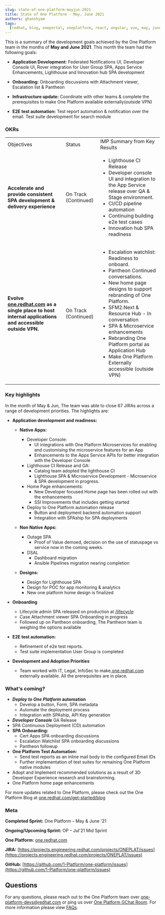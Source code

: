 ```yaml
---
slug: state-of-one-platform-mayjun-2021
title: State of One Platform - May, June 2021
authors: ghanshyam
tags:
  [redhat, blog, oneportal, oneplatform, react, angular, vue, may, june, update]
---
```


This is a summary of the development goals achieved by the One Platform team in the months of **May and June 2021**. This month the team had the following goals:

<!--truncate-->

- **Application Development:** Federated Notifications UI, Developer Console UI, Rover integration for User Group SPA, Apps Service Enhancements, Lighthouse and Innovation hub SPA development

- **Onboarding:** Onboarding discussions with Attachment viewer, Escalation list & Pantheon

- **Infrastructure update:** Coordinate with other teams & complete the prerequisites to make One Platform available externally(outside VPN)

- **E2E test automation:** Test report automation & notification over the email. Test suite development for search module

### OKRs

<table>
  <tr>
   <td>Objectives
   </td>
   <td>Status
   </td>
   <td>IMP Summary from Key Results
   </td>
  </tr>
  <tr>
   <td><strong>Accelerate and provide consistent SPA development & delivery experience</strong>
   </td>
   <td>On Track
(Continued)
   </td>
   <td>
<ul>

<li>Lighthouse CI Release</li>

<li>Developer console UI and integration to the App Service release over QA & Stage environment.</li>

<li>CI/CD pipeline automation</li>

<li>Continuing building e2e test cases</li>

<li>Innovation hub SPA readiness</li>
</ul>
   </td>
  </tr>
  <tr>
   <td><strong>Evolve<a href="http://one.redhat.com/"> one.redhat.com</a> as a single place to host internal applications and accessible outside VPN. </strong>
   </td>
   <td>On Track
(Continued)
   </td>
   <td>
<ul>

<li>Escalation watchlist: Readiness to onboard.</li>

<li>Pantheon Continued conversations.</li>

<li>New home page designs to support rebranding of One Platform.</li>

<li>SFM2.Next & Resource Hub - In conversation </li>

<li>SPA & Microservice enhancements </li>

<li>Rebranding One Platform portal as Application Hub </li>

<li>Make One Platform Externally accessible (outside VPN) </li>
</ul>
   </td>
  </tr>
</table>

### Key highlights

In the month of May & Jun, The team was able to close 67 JIRAs across a range of development priorities. The highlights are:

- **Application development and readiness:**

  - **Native Apps:**

    - Developer Console:
      - UI integrations with One Platform Microservices for enabling and customising the microservice features for an App
      - Enhancements to the Apps Service APIs for better integration with the Developer Console
    - Lighthouse CI Release and GA:
      - Catalog team adopted the lighthouse CI
      - Lighthouse SPA & Microservice Development - Microservice & SPA development in progress.
    - Home Page enhancements:
      - New Developer focused Home page has been rolled out with the enhancements
      - SSI Improvements that includes getting started
    - Deploy to One Platform automation release
      - Button and deployment backend automation support
      - Integration with SPAship for SPA deployments

  - **Non Native Apps:**

    - Outage SPA
      - Proof of Value demoed, decision on the use of statuspage vs service now in the coming weeks.
    - DSAL
      - Dashboard migration
      - Ansible Pipelines migration nearing completion

  - **Designs:**

    - Design for Lighthouse SPA
    - Design for POC for app monitoring & analytics
    - New one platform home design is finalized

- **Onboarding**

  - Lifecycle admin SPA released on production at [/lifecycle ](https://one.redhat.com/lifecycle/)
  - Case Attachment viewer SPA Onboarding in progress
  - Followed up on Pantheon onboarding, The Pantheon team is weighing the options available

- **E2E test automation:**

  - Refinement of e2e test reports.
  - Test suite implementation User Group is completed

- **Development and Adoption Priorities**
  - Team worked with IT, Legal, InfoSec to make[ one.redhat.com](http://one.redhat.com/) externally available. All the prerequisites are in place.

### What's coming?

- **_Deploy to One Platform_ automation**
  - Develop a button, Form, SPA metadata
  - Automate the deployment process
  - Integration with SPAship, API Key generation
- **_Developer Console_** GA Release
- SPA Continuous Deployment (CD) automation
- **SPA Onboarding:**
  - Cert Apps SPA onboarding discussions
  - Escalation Watchlist SPA onboarding discussions
  - Pantheon followup
- **One Platform Test Automation:**
  - Send test reports as an inline mail body to the configured Email IDs
  - Further implementation of test suites for remaining One Platform native modules
- Adopt and Implement recommended solutions as a result of 3D Developer Experience research and brainstorming.
- One Platform home page enhancements

For more updates related to One Platform, please check out the One Platform Blog at [one.redhat.com/get-started/blog](https://one.redhat.com/get-started/blog/)

### Meta

**Completed Sprint:** One Platform – May & June '21

**Ongoing/Upcoming Sprint:** OP – Jul'21 Mid Sprint

**One Platform:** [one.redhat.com](https://one.redhat.com)

**JIRA:** [https://projects.engineering.redhat.com/projects/ONEPLAT/issues](https://projects.engineering.redhat.com/projects/ONEPLAT/issues)

**GitHub:** [https://github.com/1-Platform/one-platform/issues](https://github.com/1-Platform/one-platform/issues)

## Questions

For any questions, please reach out to the One Platform team over [one-platform-devs@redhat.com](mailto:one-platform-devs@redhat.com) or ping us over [One Platform GChat Room](https://chat.google.com/room/AAAAF4M7oZE).
For more information please view [FAQs](/docs/faqs).
